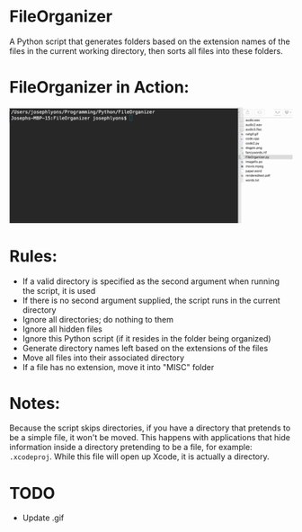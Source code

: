 # FileOrganizer
A Python script that generates folders based on the extension names of the files
in the current working directory, then sorts all files into these folders.

# FileOrganizer in Action:
![FileOrganizer in Action](FileOrganizer.gif)

# Rules:
- If a valid directory is specified as the second argument when running the
script, it is used
- If there is no second argument supplied, the script runs in the current
directory
- Ignore all directories; do nothing to them
- Ignore all hidden files
- Ignore this Python script (if it resides in the folder being organized)
- Generate directory names left based on the extensions of the files
- Move all files into their associated directory
- If a file has no extension, move it into "MISC" folder

# Notes:
Because the script skips directories, if you have a directory that pretends to
be a simple file, it won't be moved.  This happens with applications that hide
information inside a directory pretending to be a file, for example:
`.xcodeproj`.  While this file will open up Xcode, it is actually a directory.

# TODO
- Update .gif

